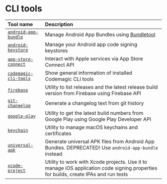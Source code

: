 
CLI tools
=========

|Tool name|Description|
| :--- | :--- |
|[`android-app-bundle`](android-app-bundle/README.md)|Manage Android App Bundles using     [Bundletool](https://developer.android.com/studio/command-line/bundletool)|
|[`android-keystore`](android-keystore/README.md)|Manage your Android app code signing keystores|
|[`app-store-connect`](app-store-connect/README.md)|Interact with Apple services via App Store Connect API|
|[`codemagic-cli-tools`](codemagic-cli-tools/README.md)|Show general information of installed Codemagic CLI tools|
|[`firebase`](firebase/README.md)|Utility to list releases and the latest release build version from Firebase using Firebase API|
|[`git-changelog`](git-changelog/README.md)|Generate a changelog text from git history|
|[`google-play`](google-play/README.md)|Utility to get the latest build numbers from Google Play using Google Play Developer API|
|[`keychain`](keychain/README.md)|Utility to manage macOS keychains and certificates|
|[`universal-apk`](universal-apk/README.md)|Generate universal APK files from Android App Bundles.     DEPRECATED! Use `android-app-bundle` instead|
|[`xcode-project`](xcode-project/README.md)|Utility to work with Xcode projects. Use it to manage iOS application     code signing properties for builds, create IPAs and run tests|
